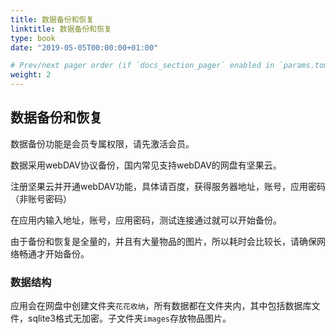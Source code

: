 ```yaml
---
title: 数据备份和恢复
linktitle: 数据备份和恢复
type: book
date: "2019-05-05T00:00:00+01:00"

# Prev/next pager order (if `docs_section_pager` enabled in `params.toml`)
weight: 2
---
```


## 数据备份和恢复

数据备份功能是会员专属权限，请先激活会员。  

数据采用webDAV协议备份，国内常见支持webDAV的网盘有坚果云。  

注册坚果云并开通webDAV功能，具体请百度，获得服务器地址，账号，应用密码（非账号密码）  

在应用内输入地址，账号，应用密码，测试连接通过就可以开始备份。  

由于备份和恢复是全量的，并且有大量物品的图片，所以耗时会比较长，请确保网络畅通才开始备份。

### 数据结构  

应用会在网盘中创建文件夹`花花收纳`，所有数据都在文件夹内，其中包括数据库文件，sqlite3格式无加密。子文件夹`images`存放物品图片。
